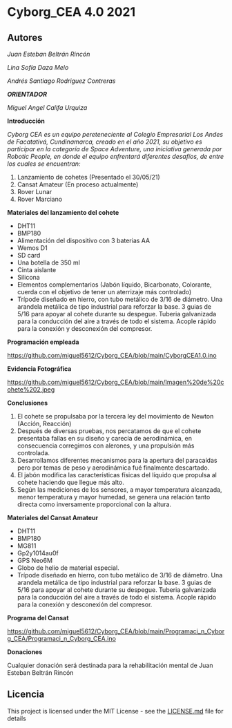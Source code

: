# Cyborg_CEA 4.0 2021 
## Autores 

*_Juan Esteban Beltrán Rincón_*
 
 *_Lina Sofía Daza Melo_*

*_Andrés Santiago Rodriguez Contreras_*

**_ORIENTADOR_**

*_Miguel Angel Califa Urquiza_*

**Introducción**

*_Cyborg CEA es un equipo pereteneciente al Colegio Empresarial Los Andes de Facatativá, Cundinamarca, creado en el año 2021, su objetivo es participar en la categoría de Space Adventure, una iniciativa generada por Robotic People, en donde el equipo enfrentará diferentes desafíos, de entre los cuales se encuentran:_* 

<ol>

<li> Lanzamiento de cohetes (Presentado el 30/05/21)
<li> Cansat Amateur (En proceso actualmente)   
<li> Rover Lunar
<li> Rover Marciano 

</ol> 
 
  **Materiales del lanzamiento del cohete** 

- DHT11
- BMP180
- Alimentación del dispositivo con 3 baterias AA
- Wemos D1
- SD card
- Una botella de 350 ml
- Cinta aislante
- Silicona
- Elementos complementarios (Jabón líquido, Bicarbonato, Colorante, cuerda con el objetivo de tener un aterrizaje más controlado)
- Trípode diseñado en hierro, con tubo metálico de 3/16 de diámetro. Una arandela metálica de tipo industrial para reforzar la base. 3 guias de 5/16 para apoyar al cohete durante su despegue. Tuberia galvanizada para la conducción del aire a través de todo el sistema. Acople rápido para la conexión y desconexión del compresor.


**Programación empleada**

https://github.com/miguel5612/Cyborg_CEA/blob/main/CyborgCEA1.0.ino


**Evidencia Fotográfica**

https://github.com/miguel5612/Cyborg_CEA/blob/main/Imagen%20de%20cohete%202.jpeg


**Conclusiones**

1. El cohete se propulsaba por la tercera ley del movimiento de Newton (Acción, Reacción)
2. Después de diversas pruebas, nos percatamos de que el cohete presentaba fallas en su diseño y carecía de aerodinámica, en consecuencia corregimos con alerones, y una propulsión más controlada.
3. Desarrollamos diferentes mecanismos para la apertura del paracaídas pero por temas de peso y aerodinámica fué finalmente descartado.
4. El jabón modifica las características físicas del líquido que propulsa al cohete haciendo que llegue más alto.
5. Según las mediciones de los sensores, a mayor temperatura alcanzada, menor temperatura y mayor humedad, se genera una relación tanto directa como inversamente proporcional con la altura.


**Materiales del Cansat Amateur**

- DHT11
- BMP180
- MG811
- Gp2y1014au0f
- GPS Neo6M
- Globo de helio de material especial.
- Trípode diseñado en hierro, con tubo metálico de 3/16 de diámetro. Una arandela metálica de tipo industrial para reforzar la base. 3 guias de 5/16 para apoyar al cohete durante su despegue. Tuberia galvanizada para la conducción del aire a través de todo el sistema. Acople rápido para la conexión y desconexión del compresor.


**Programa del Cansat**

https://github.com/miguel5612/Cyborg_CEA/blob/main/Programaci_n_Cyborg_CEA/Programaci_n_Cyborg_CEA.ino

**Donaciones**

Cualquier donación será destinada para la rehabilitación mental de Juan Esteban Beltrán Rincón

## Licencia

This project is licensed under the MIT License - see the [LICENSE.md](LICENSE.md) file for details
